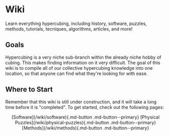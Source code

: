 # Wiki

Learn everything hypercubing, including history, software, puzzles, methods, tutorials, tecniques, algorithms, articles, and more!

## Goals
Hypercubing is a very niche sub-branch within the already niche hobby of cubing. This makes finding information on it very difficult. The goal of this wiki is to compile all of our collective hypercubing knowledge into one location, so that anyone can find what they're looking for with ease.

## Where to Start
Remember that this wiki is still under construction, and it will take a long time before it is "completed". To get started, check out the following pages:

<center>[Software](/wiki/software){.md-button .md-button--primary} 
[Physical Puzzles](/wiki/physical-puzzles){.md-button .md-button--primary} 
[Methods](/wiki/methods){.md-button .md-button--primary}
</center>




